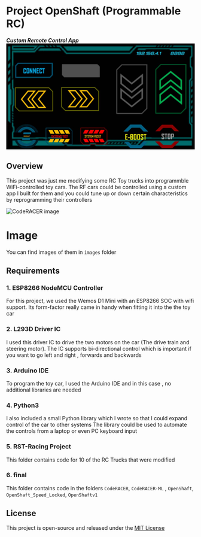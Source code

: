 # Project OpenShaft (Programmable RC)

***Custom Remote Control App***
![CodeRACER image](images/app.jpg)

## Overview

This project was just me modifying some RC Toy trucks into programmble WiFi-controlled toy cars.
The RF cars could be controlled using a custom app I built for them and you could tune up or down certain characteristics by reprogramming their controllers

![CodeRACER image](images/3.jpg)

# Image

You  can find images of them in `images` folder

## Requirements

### 1. ESP8266 NodeMCU Controller

For this project, we used the Wemos D1 Mini with an ESP8266 SOC with wifi support. Its form-factor really came in handy when fitting it into the the toy car

### 2. L293D Driver IC

I used this driver IC  to drive the two motors on the car (The drive train and steering motor). The IC supports bi-directional control which is important if you want to go left and right , forwards and backwards

### 3. Arduino IDE

To program the toy car, I used the Arduino IDE and in this case , no additional libraries are needed

### 4. Python3

I also included a small Python library which I wrote so that I could expand control of the car to other systems
The library could be used to automate the controls from a laptop or even PC keyboard input

### 5. RST-Racing Project 
This folder contains code for 10 of the RC Trucks that were modified

### 6. final
This folder contains code in the folders `CodeRACER`, `CodeRACER-ML` , `OpenShaft`, `OpenShaft_Speed_Locked`, `OpenShaftv1`

## License

This project is open-source and released under the [MIT License](LICENSE)
